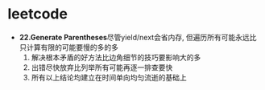 # leetcode
* **22.Generate Parentheses**尽管yield/next会省内存, 但遍历所有可能永远比只计算有限的可能要慢的多的多
  1. 解决根本矛盾的好方法比边角细节的技巧要影响大的多
  2. 出错尽快放弃比列举所有可能再逐一排查要快
  3. 所有以上结论均建立在时间单向均匀流逝的基础上
